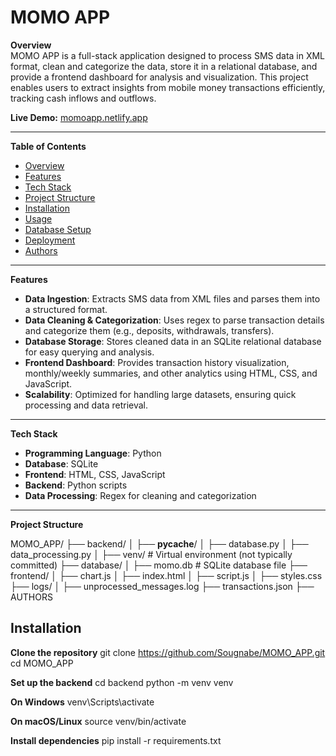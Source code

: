 # MOMO APP

**Overview**  
MOMO APP is a full-stack application designed to process SMS data in XML format, clean and categorize the data, store it in a relational database, and provide a frontend dashboard for analysis and visualization. This project enables users to extract insights from mobile money transactions efficiently, tracking cash inflows and outflows.

**Live Demo:** [momoapp.netlify.app](https://momoapp.netlify.app)

---

**Table of Contents**  
- [Overview](#overview)  
- [Features](#features)  
- [Tech Stack](#tech-stack)  
- [Project Structure](#project-structure)  
- [Installation](#installation)  
- [Usage](#usage)  
- [Database Setup](#database-setup)  
- [Deployment](#deployment)  
- [Authors](#authors)

---

**Features**  
- **Data Ingestion**: Extracts SMS data from XML files and parses them into a structured format.  
- **Data Cleaning & Categorization**: Uses regex to parse transaction details and categorize them (e.g., deposits, withdrawals, transfers).  
- **Database Storage**: Stores cleaned data in an SQLite relational database for easy querying and analysis.  
- **Frontend Dashboard**: Provides transaction history visualization, monthly/weekly summaries, and other analytics using HTML, CSS, and JavaScript.  
- **Scalability**: Optimized for handling large datasets, ensuring quick processing and data retrieval.

---

**Tech Stack**  
- **Programming Language**: Python  
- **Database**: SQLite  
- **Frontend**: HTML, CSS, JavaScript  
- **Backend**: Python scripts  
- **Data Processing**: Regex for cleaning and categorization

---

**Project Structure**  


MOMO_APP/
├── backend/
│   ├── __pycache__/
│   ├── database.py
│   ├── data_processing.py
│   ├── venv/  # Virtual environment (not typically committed)
├── database/
│   ├── momo.db  # SQLite database file
├── frontend/
│   ├── chart.js
│   ├── index.html
│   ├── script.js
│   ├── styles.css
├── logs/
│   ├── unprocessed_messages.log
├── transactions.json
├── AUTHORS
## Installation

**Clone the repository**
git clone https://github.com/Sougnabe/MOMO_APP.git
cd MOMO_APP

**Set up the backend**
cd backend
python -m venv venv

**On Windows**
venv\Scripts\activate

**On macOS/Linux**
source venv/bin/activate

**Install dependencies**
pip install -r requirements.txt


